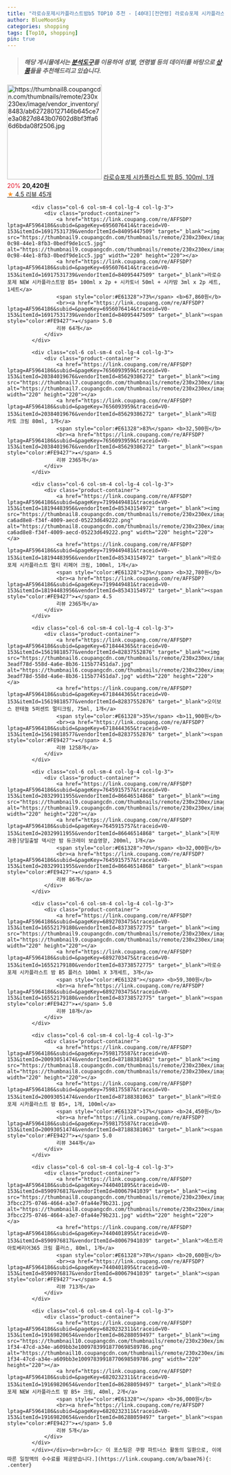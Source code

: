 ```yaml
---
title: "라로슈포제시카플라스트밤b5 TOP10 추천 - [40대][전연령] 라로슈포제 시카플라스트 밤 B5, 100ml, 1개"
author: BlueMoonSky
categories: shopping
tags: [Top10, shopping]
pin: true
---
```


> ##### 해당 게시물에서는 [**분석도구**](https://itemscout.io/)를 이용하여 **성별**, **연령별** 등의 데이터를 바탕으로 [**상품**](https://link.coupang.com/a/baae76)들을 추천해드리고 있습니다.
<div class="container"><div class="row">
            <div class="col-6 col-sm-4 col-lg-4 col-lg-3">
                <div class="product-container">
                    <a href="https://link.coupang.com/re/AFFSDP?lptag=AF5964186&subid=&pageKey=6820232311&traceid=V0-153&itemId=16167612994&vendorItemId=85776276854" target="_blank"><img src="https://thumbnail8.coupangcdn.com/thumbnails/remote/230x230ex/image/vendor_inventory/8483/ab627280127146b645ce7e3a0827d843b07602d8bf3ffa66d6bda08f2506.jpg" alt="https://thumbnail8.coupangcdn.com/thumbnails/remote/230x230ex/image/vendor_inventory/8483/ab627280127146b645ce7e3a0827d843b07602d8bf3ffa66d6bda08f2506.jpg" width="220" height="220"></a>
                    <a href="https://link.coupang.com/re/AFFSDP?lptag=AF5964186&subid=&pageKey=6820232311&traceid=V0-153&itemId=16167612994&vendorItemId=85776276854" target="_blank">라로슈포제 시카플라스트 밤 B5, 100ml, 1개</a>
                    <span style="color:#E61328">20%</span> <b>20,420원</b>
                    <br><a href="https://link.coupang.com/re/AFFSDP?lptag=AF5964186&subid=&pageKey=6820232311&traceid=V0-153&itemId=16167612994&vendorItemId=85776276854" target="_blank"><span style="color:#FE9427">★</span> 4.5
                    리뷰 45개</a>
                </div>
            </div>
            
            <div class="col-6 col-sm-4 col-lg-4 col-lg-3">
                <div class="product-container">
                    <a href="https://link.coupang.com/re/AFFSDP?lptag=AF5964186&subid=&pageKey=6956076414&traceid=V0-153&itemId=16917531739&vendorItemId=84095447509" target="_blank"><img src="https://thumbnail9.coupangcdn.com/thumbnails/remote/230x230ex/image/retail/images/2022/11/29/11/5/53af6fa3-0c98-44e1-8fb3-0bedf9de1cc5.jpg" alt="https://thumbnail9.coupangcdn.com/thumbnails/remote/230x230ex/image/retail/images/2022/11/29/11/5/53af6fa3-0c98-44e1-8fb3-0bedf9de1cc5.jpg" width="220" height="220"></a>
                    <a href="https://link.coupang.com/re/AFFSDP?lptag=AF5964186&subid=&pageKey=6956076414&traceid=V0-153&itemId=16917531739&vendorItemId=84095447509" target="_blank">라로슈포제 NEW 시카플라스트밤 B5+ 100ml x 2p + 시카토너 50ml + 시카밤 3ml x 2p 세트, 1세트</a>
                    <span style="color:#E61328">73%</span> <b>67,860원</b>
                    <br><a href="https://link.coupang.com/re/AFFSDP?lptag=AF5964186&subid=&pageKey=6956076414&traceid=V0-153&itemId=16917531739&vendorItemId=84095447509" target="_blank"><span style="color:#FE9427">★</span> 5.0
                    리뷰 64개</a>
                </div>
            </div>
            
            <div class="col-6 col-sm-4 col-lg-4 col-lg-3">
                <div class="product-container">
                    <a href="https://link.coupang.com/re/AFFSDP?lptag=AF5964186&subid=&pageKey=7656093959&traceid=V0-153&itemId=20384019676&vendorItemId=85629386272" target="_blank"><img src="https://thumbnail7.coupangcdn.com/thumbnails/remote/230x230ex/image/vendor_inventory/1a77/eb28690b374171cbe439fb93496bbd158a811e64bcfa5512d8fdfa2c40d9.jpg" alt="https://thumbnail7.coupangcdn.com/thumbnails/remote/230x230ex/image/vendor_inventory/1a77/eb28690b374171cbe439fb93496bbd158a811e64bcfa5512d8fdfa2c40d9.jpg" width="220" height="220"></a>
                    <a href="https://link.coupang.com/re/AFFSDP?lptag=AF5964186&subid=&pageKey=7656093959&traceid=V0-153&itemId=20384019676&vendorItemId=85629386272" target="_blank">피캄 카토 크림 80ml, 1개</a>
                    <span style="color:#E61328">83%</span> <b>32,500원</b>
                    <br><a href="https://link.coupang.com/re/AFFSDP?lptag=AF5964186&subid=&pageKey=7656093959&traceid=V0-153&itemId=20384019676&vendorItemId=85629386272" target="_blank"><span style="color:#FE9427">★</span> 4.5
                    리뷰 2365개</a>
                </div>
            </div>
            
            <div class="col-6 col-sm-4 col-lg-4 col-lg-3">
                <div class="product-container">
                    <a href="https://link.coupang.com/re/AFFSDP?lptag=AF5964186&subid=&pageKey=7199449481&traceid=V0-153&itemId=18194483956&vendorItemId=85343154972" target="_blank"><img src="https://thumbnail8.coupangcdn.com/thumbnails/remote/230x230ex/image/retail/images/4448856471060209-ca6ad8e8-f34f-4009-aecd-05223d649222.png" alt="https://thumbnail8.coupangcdn.com/thumbnails/remote/230x230ex/image/retail/images/4448856471060209-ca6ad8e8-f34f-4009-aecd-05223d649222.png" width="220" height="220"></a>
                    <a href="https://link.coupang.com/re/AFFSDP?lptag=AF5964186&subid=&pageKey=7199449481&traceid=V0-153&itemId=18194483956&vendorItemId=85343154972" target="_blank">라로슈포제 시카플라스트 멀티 리페어 크림, 100ml, 1개</a>
                    <span style="color:#E61328">23%</span> <b>32,780원</b>
                    <br><a href="https://link.coupang.com/re/AFFSDP?lptag=AF5964186&subid=&pageKey=7199449481&traceid=V0-153&itemId=18194483956&vendorItemId=85343154972" target="_blank"><span style="color:#FE9427">★</span> 4.5
                    리뷰 2365개</a>
                </div>
            </div>
            
            <div class="col-6 col-sm-4 col-lg-4 col-lg-3">
                <div class="product-container">
                    <a href="https://link.coupang.com/re/AFFSDP?lptag=AF5964186&subid=&pageKey=6718444365&traceid=V0-153&itemId=15619818577&vendorItemId=82837552876" target="_blank"><img src="https://thumbnail6.coupangcdn.com/thumbnails/remote/230x230ex/image/retail/images/2918613023109495-3eadf78d-558d-4a6e-8b36-115b77451da7.jpg" alt="https://thumbnail6.coupangcdn.com/thumbnails/remote/230x230ex/image/retail/images/2918613023109495-3eadf78d-558d-4a6e-8b36-115b77451da7.jpg" width="220" height="220"></a>
                    <a href="https://link.coupang.com/re/AFFSDP?lptag=AF5964186&subid=&pageKey=6718444365&traceid=V0-153&itemId=15619818577&vendorItemId=82837552876" target="_blank">오이보스 판테놀 5퍼센트 멀티크림, 75ml, 1개</a>
                    <span style="color:#E61328">35%</span> <b>11,900원</b>
                    <br><a href="https://link.coupang.com/re/AFFSDP?lptag=AF5964186&subid=&pageKey=6718444365&traceid=V0-153&itemId=15619818577&vendorItemId=82837552876" target="_blank"><span style="color:#FE9427">★</span> 4.5
                    리뷰 1258개</a>
                </div>
            </div>
            
            <div class="col-6 col-sm-4 col-lg-4 col-lg-3">
                <div class="product-container">
                    <a href="https://link.coupang.com/re/AFFSDP?lptag=AF5964186&subid=&pageKey=7645915757&traceid=V0-153&itemId=20329911955&vendorItemId=86646514868" target="_blank"><img src="https://thumbnail9.coupangcdn.com/thumbnails/remote/230x230ex/image/vendor_inventory/6e26/41bdc6eebb9e09f0b7fb4d26b8e2159493867ec66f0754c44f6389a3c9de.jpg" alt="https://thumbnail9.coupangcdn.com/thumbnails/remote/230x230ex/image/vendor_inventory/6e26/41bdc6eebb9e09f0b7fb4d26b8e2159493867ec66f0754c44f6389a3c9de.jpg" width="220" height="220"></a>
                    <a href="https://link.coupang.com/re/AFFSDP?lptag=AF5964186&subid=&pageKey=7645915757&traceid=V0-153&itemId=20329911955&vendorItemId=86646514868" target="_blank">[피부과용]당일출발 덱시안 밤 듀크레이 보습영양, 200ml, 1개</a>
                    <span style="color:#E61328">70%</span> <b>32,000원</b>
                    <br><a href="https://link.coupang.com/re/AFFSDP?lptag=AF5964186&subid=&pageKey=7645915757&traceid=V0-153&itemId=20329911955&vendorItemId=86646514868" target="_blank"><span style="color:#FE9427">★</span> 4.5
                    리뷰 86개</a>
                </div>
            </div>
            
            <div class="col-6 col-sm-4 col-lg-4 col-lg-3">
                <div class="product-container">
                    <a href="https://link.coupang.com/re/AFFSDP?lptag=AF5964186&subid=&pageKey=6892703475&traceid=V0-153&itemId=16552179180&vendorItemId=83738572775" target="_blank"><img src="https://thumbnail9.coupangcdn.com/thumbnails/remote/230x230ex/image/vendor_inventory/e79a/48e36bcdf8d3d6fbef37bba772156d244b57cb3aed27a732c32c0afd2723.jpg" alt="https://thumbnail9.coupangcdn.com/thumbnails/remote/230x230ex/image/vendor_inventory/e79a/48e36bcdf8d3d6fbef37bba772156d244b57cb3aed27a732c32c0afd2723.jpg" width="220" height="220"></a>
                    <a href="https://link.coupang.com/re/AFFSDP?lptag=AF5964186&subid=&pageKey=6892703475&traceid=V0-153&itemId=16552179180&vendorItemId=83738572775" target="_blank">라로슈포제 시카플라스트 밤 B5 플러스 100ml X 3개세트, 3개</a>
                    <span style="color:#E61328"></span> <b>59,300원</b>
                    <br><a href="https://link.coupang.com/re/AFFSDP?lptag=AF5964186&subid=&pageKey=6892703475&traceid=V0-153&itemId=16552179180&vendorItemId=83738572775" target="_blank"><span style="color:#FE9427">★</span> 5.0
                    리뷰 18개</a>
                </div>
            </div>
            
            <div class="col-6 col-sm-4 col-lg-4 col-lg-3">
                <div class="product-container">
                    <a href="https://link.coupang.com/re/AFFSDP?lptag=AF5964186&subid=&pageKey=7598175587&traceid=V0-153&itemId=20093051474&vendorItemId=87188381063" target="_blank"><img src="https://thumbnail8.coupangcdn.com/thumbnails/remote/230x230ex/image/vendor_inventory/68be/d59814ffc491792b6dfacf69c56917241e310119fda59f640eee422b5478.jpg" alt="https://thumbnail8.coupangcdn.com/thumbnails/remote/230x230ex/image/vendor_inventory/68be/d59814ffc491792b6dfacf69c56917241e310119fda59f640eee422b5478.jpg" width="220" height="220"></a>
                    <a href="https://link.coupang.com/re/AFFSDP?lptag=AF5964186&subid=&pageKey=7598175587&traceid=V0-153&itemId=20093051474&vendorItemId=87188381063" target="_blank">라로슈포제 시카플라스트 밤 B5+, 1개, 100ml</a>
                    <span style="color:#E61328">17%</span> <b>24,450원</b>
                    <br><a href="https://link.coupang.com/re/AFFSDP?lptag=AF5964186&subid=&pageKey=7598175587&traceid=V0-153&itemId=20093051474&vendorItemId=87188381063" target="_blank"><span style="color:#FE9427">★</span> 5.0
                    리뷰 344개</a>
                </div>
            </div>
            
            <div class="col-6 col-sm-4 col-lg-4 col-lg-3">
                <div class="product-container">
                    <a href="https://link.coupang.com/re/AFFSDP?lptag=AF5964186&subid=&pageKey=7440401895&traceid=V0-153&itemId=8590976817&vendorItemId=80067941039" target="_blank"><img src="https://thumbnail8.coupangcdn.com/thumbnails/remote/230x230ex/image/retail/images/5124731357959734-3fbcc275-0746-4664-a3e7-0fa44e79b231.jpg" alt="https://thumbnail8.coupangcdn.com/thumbnails/remote/230x230ex/image/retail/images/5124731357959734-3fbcc275-0746-4664-a3e7-0fa44e79b231.jpg" width="220" height="220"></a>
                    <a href="https://link.coupang.com/re/AFFSDP?lptag=AF5964186&subid=&pageKey=7440401895&traceid=V0-153&itemId=8590976817&vendorItemId=80067941039" target="_blank">에스트라 아토베리어365 크림 플러스, 80ml, 1개</a>
                    <span style="color:#E61328">78%</span> <b>20,600원</b>
                    <br><a href="https://link.coupang.com/re/AFFSDP?lptag=AF5964186&subid=&pageKey=7440401895&traceid=V0-153&itemId=8590976817&vendorItemId=80067941039" target="_blank"><span style="color:#FE9427">★</span> 4.5
                    리뷰 713개</a>
                </div>
            </div>
            
            <div class="col-6 col-sm-4 col-lg-4 col-lg-3">
                <div class="product-container">
                    <a href="https://link.coupang.com/re/AFFSDP?lptag=AF5964186&subid=&pageKey=6820232311&traceid=V0-153&itemId=19169820654&vendorItemId=86288059497" target="_blank"><img src="https://thumbnail10.coupangcdn.com/thumbnails/remote/230x230ex/image/retail/images/1e21390b-1f34-47cd-a34e-a609bb3e10097839918770698589786.png" alt="https://thumbnail10.coupangcdn.com/thumbnails/remote/230x230ex/image/retail/images/1e21390b-1f34-47cd-a34e-a609bb3e10097839918770698589786.png" width="220" height="220"></a>
                    <a href="https://link.coupang.com/re/AFFSDP?lptag=AF5964186&subid=&pageKey=6820232311&traceid=V0-153&itemId=19169820654&vendorItemId=86288059497" target="_blank">라로슈포제 NEW 시카플라스트 밤 B5+ 크림, 40ml, 2개</a>
                    <span style="color:#E61328"></span> <b>36,000원</b>
                    <br><a href="https://link.coupang.com/re/AFFSDP?lptag=AF5964186&subid=&pageKey=6820232311&traceid=V0-153&itemId=19169820654&vendorItemId=86288059497" target="_blank"><span style="color:#FE9427">★</span> 5.0
                    리뷰 5개</a>
                </div>
            </div>
            </div></div><br><br>[👉 이 포스팅은 쿠팡 파트너스 활동의 일환으로, 이에 따른 일정액의 수수료를 제공받습니다.](https://link.coupang.com/a/baae76){: .center}